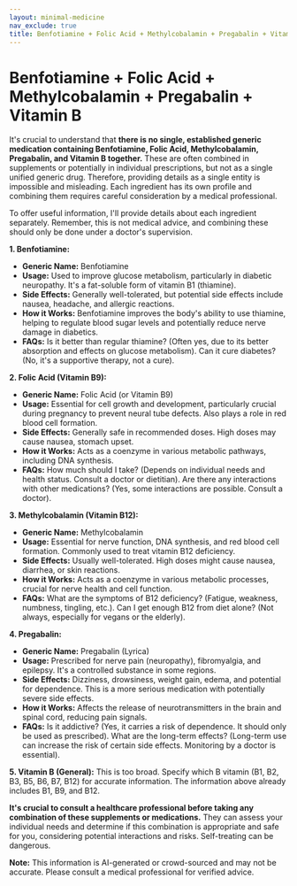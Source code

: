 ```yaml
---
layout: minimal-medicine
nav_exclude: true
title: Benfotiamine + Folic Acid + Methylcobalamin + Pregabalin + Vitamin B
---
```


# Benfotiamine + Folic Acid + Methylcobalamin + Pregabalin + Vitamin B

It's crucial to understand that **there is no single, established generic medication containing Benfotiamine, Folic Acid, Methylcobalamin, Pregabalin, and Vitamin B together.**  These are often combined in supplements or potentially in individual prescriptions, but not as a single unified generic drug.  Therefore, providing details as a single entity is impossible and misleading.  Each ingredient has its own profile and combining them requires careful consideration by a medical professional.

To offer useful information, I'll provide details about each ingredient separately.  Remember, this is not medical advice, and combining these should only be done under a doctor's supervision.

**1. Benfotiamine:**

* **Generic Name:** Benfotiamine
* **Usage:**  Used to improve glucose metabolism, particularly in diabetic neuropathy.  It's a fat-soluble form of vitamin B1 (thiamine).
* **Side Effects:** Generally well-tolerated, but potential side effects include nausea, headache, and allergic reactions.
* **How it Works:**  Benfotiamine improves the body's ability to use thiamine, helping to regulate blood sugar levels and potentially reduce nerve damage in diabetics.
* **FAQs:** Is it better than regular thiamine? (Often yes, due to its better absorption and effects on glucose metabolism).  Can it cure diabetes? (No, it's a supportive therapy, not a cure).

**2. Folic Acid (Vitamin B9):**

* **Generic Name:** Folic Acid (or Vitamin B9)
* **Usage:** Essential for cell growth and development, particularly crucial during pregnancy to prevent neural tube defects.  Also plays a role in red blood cell formation.
* **Side Effects:** Generally safe in recommended doses.  High doses may cause nausea, stomach upset.
* **How it Works:** Acts as a coenzyme in various metabolic pathways, including DNA synthesis.
* **FAQs:** How much should I take? (Depends on individual needs and health status. Consult a doctor or dietitian).  Are there any interactions with other medications? (Yes, some interactions are possible. Consult a doctor).

**3. Methylcobalamin (Vitamin B12):**

* **Generic Name:** Methylcobalamin
* **Usage:** Essential for nerve function, DNA synthesis, and red blood cell formation.  Commonly used to treat vitamin B12 deficiency.
* **Side Effects:** Usually well-tolerated.  High doses might cause nausea, diarrhea, or skin reactions.
* **How it Works:** Acts as a coenzyme in various metabolic processes, crucial for nerve health and cell function.
* **FAQs:** What are the symptoms of B12 deficiency? (Fatigue, weakness, numbness, tingling, etc.).  Can I get enough B12 from diet alone? (Not always, especially for vegans or the elderly).

**4. Pregabalin:**

* **Generic Name:** Pregabalin (Lyrica)
* **Usage:**  Prescribed for nerve pain (neuropathy), fibromyalgia, and epilepsy. It's a controlled substance in some regions.
* **Side Effects:** Dizziness, drowsiness, weight gain, edema, and potential for dependence.  This is a more serious medication with potentially severe side effects.
* **How it Works:** Affects the release of neurotransmitters in the brain and spinal cord, reducing pain signals.
* **FAQs:** Is it addictive? (Yes, it carries a risk of dependence. It should only be used as prescribed).  What are the long-term effects? (Long-term use can increase the risk of certain side effects. Monitoring by a doctor is essential).

**5. Vitamin B (General):**  This is too broad.  Specify which B vitamin (B1, B2, B3, B5, B6, B7, B12) for accurate information.  The information above already includes B1, B9, and B12.


**It's crucial to consult a healthcare professional before taking any combination of these supplements or medications.**  They can assess your individual needs and determine if this combination is appropriate and safe for you, considering potential interactions and risks.  Self-treating can be dangerous.


**Note:** This information is AI-generated or crowd-sourced and may not be accurate. Please consult a medical professional for verified advice.